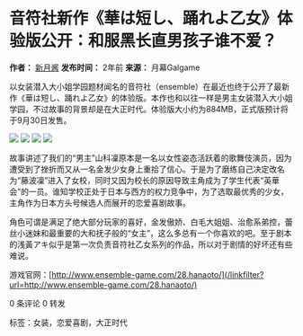# 音符社新作《華は短し、踊れよ乙女》体验版公开：和服黑长直男孩子谁不爱？

**作者：** [新月酱](https://f.ymgal.games/space/6844)
**发布时间：** 2年前
**来源：** 月幕Galgame

以女装潜入大小姐学园题材闻名的音符社（ensemble）在最近也终于公开了最新作《華は短し、踊れよ乙女》的体验版。本作也和以往一样是男主女装潜入大小姐学园，不过故事的背景却是在大正时代。体验版大小约为884MB，正式版预计将于9月30日发售。

![](https://store.ymgal.games/topic/content/2e/2e6d935ab08f422e9468e357dc44e83d.jpg)
![](https://store.ymgal.games/topic/content/4c/4c60af9599124f1699b2fe0e100bb421.jpg)
![](https://store.ymgal.games/topic/content/50/50af63cdcaf442c6bff2403beabe1249.jpg)
![](https://store.ymgal.games/topic/content/0c/0c662e72a1634e89a1f574a1b703946b.jpg)

故事讲述了我们的“男主”山科凜原本是一名以女性姿态活跃着的歌舞伎演员，因为遭受到了挫折而又从一名金发少女身上重拾了信心。于是为了磨练自己决定改名为“藤波凜”进入了女校，同时又因为校长的原因导致主角成为了学生代表“英華会”的一员。谁知学校正处于日本与西方的权力竞争中，为了选取最优秀的少女，主角作为日本方头号候选人而展开的恋爱喜剧故事。

角色可谓是满足了绝大部分玩家的喜好，金发傲娇、白毛大姐姐、治愈系弟控，蕾丝小迷妹和最重要的大和抚子般的“女主”，这么多总有一个你喜欢的吧。至于剧本的浅黃アキ似乎是第一次负责音符社乙女系列的作品，所以对于剧情的好坏还有些难说。

游戏官网：[http://www.ensemble-game.com/28.hanaoto/](/linkfilter?url=http://www.ensemble-game.com/28.hanaoto/)

0 条评论 0 转发

标签：女装，恋爱喜剧，大正时代
